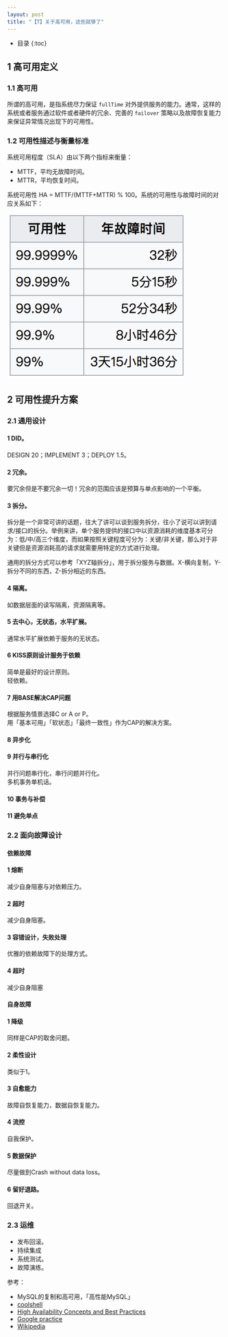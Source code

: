 ```yaml
---
layout: post
title: "【T】关于高可用，这些就够了"
---
```


* 目录
{:toc}

## 1 高可用定义
### 1.1 高可用

所谓的高可用，是指系统尽力保证 `fullTime` 对外提供服务的能力。通常，这样的系统或者服务通过软件或者硬件的冗余、完善的 `failover` 策略以及故障恢复能力来保证异常情况出现下的可用性。

### 1.2 可用性描述与衡量标准

系统可用程度（SLA）由以下两个指标来衡量：
* MTTF，平均无故障时间。
* MTTR，平均恢复时间。

系统可用性 HA = MTTF/(MTTF+MTTR) % 100。系统的可用性与故障时间的对应关系如下：

![high_aviliablity](../resource/high_aviliablity/high-aviliablity.png)

## 2 可用性提升方案
### 2.1 通用设计
#### 1 DID。
DESIGN 20；IMPLEMENT 3；DEPLOY 1.5。

#### 2 冗余。
要冗余但是不要冗余一切！冗余的范围应该是预算与单点影响的一个平衡。

#### 3 拆分。
拆分是一个非常可讲的话题，往大了讲可以谈到服务拆分，往小了说可以讲到请求/接口的拆分。举例来讲，单个服务提供的接口中以资源消耗的维度基本可分为：低/中/高三个维度，而如果按照关键程度可分为：关键/非关键，那么对于非关键但是资源消耗高的请求就需要用特定的方式进行处理。

通用的拆分方式可以参考「XYZ轴拆分」，用于拆分服务与数据。X-横向复制，Y-拆分不同的东西，Z-拆分相近的东西。

#### 4 隔离。
如数据层面的读写隔离，资源隔离等。

#### 5 去中心，无状态，水平扩展。
通常水平扩展依赖于服务的无状态。

#### 6 KISS原则设计服务于依赖
简单是最好的设计原则。    
轻依赖。

#### 7 用BASE解决CAP问题
根据服务情景选择C or A or P。    
用「基本可用」「软状态」「最终一致性」作为CAP的解决方案。

#### 8 异步化
#### 9 并行与串行化
并行问题串行化，串行问题并行化。     
多机事务单机话。

#### 10 事务与补偿
#### 11 避免单点

### 2.2 面向故障设计

#### 依赖故障
#### 1 熔断
减少自身阻塞与对依赖压力。
#### 2 超时
减少自身阻塞。
#### 3 容错设计，失败处理
优雅的依赖故障下的处理方式。
#### 4 超时
减少自身阻塞

#### 自身故障
#### 1 降级
同样是CAP的取舍问题。
#### 2 柔性设计
类似于1。
#### 3 自愈能力
故障自恢复能力，数据自恢复能力。
#### 4 流控
自我保护。
#### 5 数据保护
尽量做到Crash without data loss。
#### 6 留好退路。
回退开关。

### 2.3 运维
* 发布回滚。
* 持续集成
* 系统测试。
* 故障演练。


参考：
* MySQL的复制和高可用，「高性能MySQL」
* [coolshell](http://coolshell.cn/articles/17459.html)
* [High Availability Concepts and Best Practices](https://docs.oracle.com/cd/A91202_01/901_doc/rac.901/a89867/pshavdtl.htm#10853)
* [Google practice](https://blog.coding.net/blog/architecture-concept-and-practice-from-Google)
* [Wikipedia](https://zh.wikipedia.org/wiki/%E9%AB%98%E5%8F%AF%E7%94%A8%E6%80%A7)
